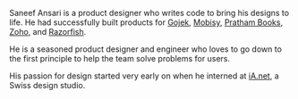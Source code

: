 ---
---

Saneef Ansari is a product designer who writes code to bring his designs to life. He had successfully built products for [Gojek](https://www.gojek.com), [Mobisy](https://bizom.in), [Pratham Books](https://prathambooks.org), [Zoho](https://www.zoho.com), and [Razorfish](https://razorfish.com).

He is a seasoned product designer and engineer who loves to go down to the first principle to help the team solve problems for users.

His passion for design started very early on when he interned at [iA.net](https://ia.net), a Swiss design studio.
